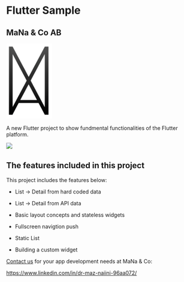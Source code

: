 # Flutter Sample  
MaNa & Co AB 
---
<img src="/assets/images/logo.png" height="200">

A new Flutter project to show fundmental functionalities of the Flutter platform.

<img src="Flutter-Demo-App.gif" height="500">


## The features included in this project

This project includes the features below:

- List -> Detail from hard coded data
- List -> Detail from API data

- Basic layout concepts and stateless widgets
- Fullscreen navigtion push
- Static List
- Building a custom widget

[Contact us](https://www.linkedin.com/in/dr-maz-naiini-96aa072/) for your app development needs at MaNa & Co:

https://www.linkedin.com/in/dr-maz-naiini-96aa072/
